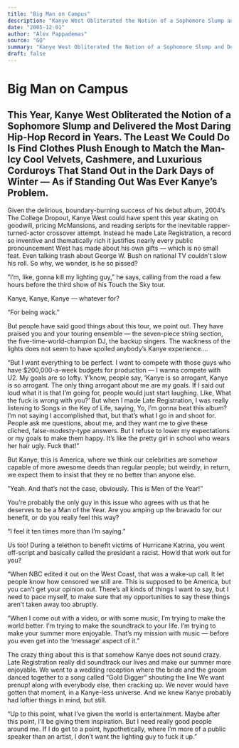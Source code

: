 ```yaml
---
title: "Big Man on Campus"
description: "Kanye West Obliterated the Notion of a Sophomore Slump and Delivered the Most Daring Hip-Hop Record in Years. The Least We Could Do Is Find Clothes Plush Enough to Match the Man-Icy Cool Velvets, Cash..."
date: "2005-12-01"
author: "Alex Pappademas"
source: "GQ"
summary: "Kanye West Obliterated the Notion of a Sophomore Slump and Delivered the Most Daring Hip-Hop Record in Years. The Least We Could Do Is Find Clothes Plush Enough to Match the Man-Icy Cool Velvets, Cashmere, and Luxurious Corduroys That Stand Out in the Dark Days of Winter. Instead he made Late Registration, a record so inventive and thematically rich it justifies nearly every public pronounce"
draft: false
---
```


# Big Man on Campus

## This Year, Kanye West Obliterated the Notion of a Sophomore Slump and Delivered the Most Daring Hip-Hop Record in Years. The Least We Could Do Is Find Clothes Plush Enough to Match the Man-Icy Cool Velvets, Cashmere, and Luxurious Corduroys That Stand Out in the Dark Days of Winter — As if Standing Out Was Ever Kanye’s Problem.

Given the delirious, boundary-burning success of his debut album, 2004’s The College Dropout, Kanye West could have spent this year skating on goodwill, pricing McMansions, and reading seripts for the inevitable rapper-turned-actor crossover attempt. Instead he made Late Registration, a record so inventive and thematically rich it justifies nearly every public pronouncement West has made about his own gifts — which is no small feat. Even talking trash about George W. Bush on national TV couldn’t slow his roll. So why, we wonder, is he so pissed?

”I’m, like, gonna kill my lighting guy,” he says, calling from the road a few hours before the third show of his Touch the Sky tour.

Kanye, Kanye, Kanye — whatever for?

“For being wack.”

But people have said good things about this tour, we point out. They have praised you and your touring ensemble — the seven-piece string section, the five-time-world-champion DJ, the backup singers. The wackness of the lights does not seem to have spoiled anybody’s Kanye experience….

“But I want everything to be perfect. I want to compete with those guys who have $200,000-a-week budgets for production — I wanna compete with U2. My goals are so lofty. Y’know, people say, ‘Kanye is so arrogant, Kanye is so arrogant. The only thing arrogant about me are my goals. If I said out loud what it is that I’m going for, people would just start laughing. Like, What the fuck is wrong with you?’ But when I made Late Registration, I was really listening to Songs in the Key of Life, saying, Yo, I’m gonna beat this album? I’m not saying I accomplished that, but that’s what I go in and shoot for. People ask me questions, about me, and they want me to give these cliched, false-modesty-type answers. But I refuse to lower my expectations or my goals to make them happy. It’s like the pretty girl in school who wears her hair ugly. Fuck that!”

But Kanye, this is America, where we think our celebrities are somehow capable of more awesome deeds than regular people; but weirdly, in return, we  expect them to insist that they re no better than anyone else.

”Yeah. And that’s not the case, obviously. This is Men of the Year!”

You’re probably the only guy in this issue who agrees with us that he deserves to be a Man of the Year. Are you amping up the bravado for our benefit, or do you really feel this way?

“I feel it ten times more than I’m saying.”

Us too! During a telethon to benefit victims of Hurricane Katrina, you went off-script and basically called the president a racist. How’d that work out for you?

“When NBC edited it out on the West Coast, that was a wake-up call. It let people know how censored we still are. This is supposed to be America, but you can’t get your opinion out. There’s all kinds of things I want to say, but I need to pace myself, to make sure that my opportunities to say these things aren’t taken away too abruptly.

“When I come out with a video, or with some music, I’m trying to make the world better. I’m trying to make the soundtrack to your life. I’m trying to make your summer more enjoyable. That’s my mission with music — before you even get into the ‘message’ aspect of it.”

The crazy thing about this is that somehow Kanye does not sound crazy. Late Registration really did soundtrack our lives and make our summer more enjoyable. We went to a wedding reception where the bride and the groom danced together to a song called “Gold Digger” shouting the line We want prenup! along with everybody else, then cracking up. We never would have gotten that moment, in a Kanye-less universe. And we knew Kanye probably had loftier things in mind, but still.

“Up to this point, what I’ve given the world is entertainment. Maybe after this point, I’ll be giving them inspiration. But I need really good people around me. If I do get to a point, hypothetically, where I’m more of a public speaker than an artist, I don’t want the lighting guy to fuck it up.”
